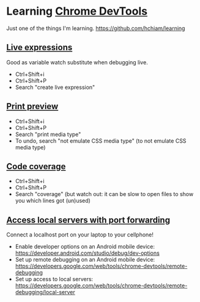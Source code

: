 # Learning [Chrome DevTools](https://developers.google.com/web/tools/chrome-devtools)

Just one of the things I'm learning. <https://github.com/hchiam/learning>

## [Live expressions](https://developers.google.com/web/tools/chrome-devtools/console/live-expressions)

Good as variable watch substitute when debugging live.

- Ctrl+Shift+i
- Ctrl+Shift+P
- Search "create live expression"

## [Print preview](https://developers.google.com/web/tools/chrome-devtools/css/print-preview)

- Ctrl+Shift+i
- Ctrl+Shift+P
- Search "print media type"
- To undo, search "not emulate CSS media type" (to not emulate CSS media type)

## [Code coverage](https://developers.google.com/web/tools/chrome-devtools/coverage#open)

- Ctrl+Shift+i
- Ctrl+Shift+P
- Search "coverage" (but watch out: it can be slow to open files to show you which lines got (un)used)

## [Access local servers with port forwarding](https://developers.google.com/web/tools/chrome-devtools/remote-debugging/local-server)

Connect a localhost port on your laptop to your cellphone!

- Enable developer options on an Android mobile device: <https://developer.android.com/studio/debug/dev-options>
- Set up remote debugging on an Android mobile device: <https://developers.google.com/web/tools/chrome-devtools/remote-debugging>
- Set up access to local servers: <https://developers.google.com/web/tools/chrome-devtools/remote-debugging/local-server>
